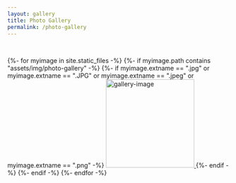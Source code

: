 ```yaml
---
layout: gallery
title: Photo Gallery
permalink: /photo-gallery
---
```


<!-- ![photo]({{ "{% thumbnail /assets/img/photo-gallery/photo-1.jpg 50x50 " }}%})   -->
<!-- {{ "{% thumbnail https://niananto.github.io/home/assets/img/photo-gallery/photo-1.png 50x50 " }}%}   -->
<!-- [sex]({{ "{% thumbnail /assets/img/photo-gallery/photo-1.jpg 50x50 " }}%}) -->
<!-- {{ "{%- thumbnail /assets/img/photo-gallery/photo-1.jpg 50x50 " }}-%} -->


<br>
<div id="lightgallery">

{%- for myimage in site.static_files -%}
    {%- if myimage.path contains "assets/img/photo-gallery" -%}
        {%- if myimage.extname == ".jpg" or myimage.extname ==  ".JPG" or myimage.extname == ".jpeg" or myimage.extname == ".png" -%}
            <a href="{{site.url}}{{ myimage.path | relative_url }}">
                <!-- ![gallery-image]({{ myimage.path | relative_url }}){:height="200px"}&nbsp; -->
                <img src="{{site.url}}{{ myimage.path | relative_url }}" alt="gallery-image" height="200px" />
            </a>
        {%- endif -%}
    {%- endif -%}
{%- endfor -%}

</div>